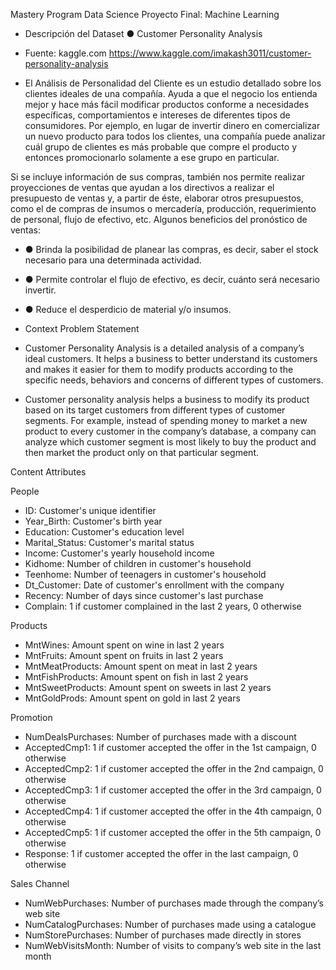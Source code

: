 Mastery Program 
Data Science
Proyecto Final: Machine Learning

- Descripción del Dataset
● Customer Personality Analysis 
- Fuente: kaggle.com
https://www.kaggle.com/imakash3011/customer-personality-analysis

- El Análisis de Personalidad del Cliente es un estudio detallado sobre los clientes ideales de 
una compañía. Ayuda a que el negocio los entienda mejor y hace más fácil modificar productos 
conforme  a  necesidades  específicas,  comportamientos  e  intereses  de  diferentes  tipos  de 
consumidores.
Por  ejemplo,  en  lugar  de  invertir  dinero  en  comercializar  un  nuevo  producto  para  todos  los 
clientes, una compañía puede analizar cuál grupo de clientes es más probable que compre el 
producto y entonces promocionarlo solamente a ese grupo en particular.

Si  se  incluye  información  de  sus  compras,  también  nos permite realizar proyecciones de 
ventas que  ayudan  a  los  directivos  a  realizar  el  presupuesto  de  ventas  y,  a  partir  de  éste, 
elaborar  otros  presupuestos,  como  el  de  compras  de  insumos  o  mercadería,  producción, 
requerimiento de personal, flujo de efectivo, etc.
Algunos beneficios del pronóstico de ventas:
- ● Brinda la posibilidad de planear las compras, es decir, saber el stock necesario para una 
determinada actividad.
- ● Permite controlar el flujo de efectivo, es decir, cuánto será necesario invertir.
- ● Reduce el desperdicio de material y/o insumos.

- Context Problem Statement

- Customer Personality Analysis is a detailed analysis of a company’s ideal customers. It helps a business to better understand its customers and makes it easier for them to modify products according to the specific needs, behaviors and concerns of different types of customers.

- Customer personality analysis helps a business to modify its product based on its target customers from different types of customer segments. For example, instead of spending money to market a new product to every customer in the company’s database, a company can analyze which customer segment is most likely to buy the product and then market the product only on that particular segment.

Content Attributes

People

- ID: Customer's unique identifier
- Year_Birth: Customer's birth year
- Education: Customer's education level
- Marital_Status: Customer's marital status
- Income: Customer's yearly household income
- Kidhome: Number of children in customer's household
- Teenhome: Number of teenagers in customer's household
- Dt_Customer: Date of customer's enrollment with the company
- Recency: Number of days since customer's last purchase
- Complain: 1 if customer complained in the last 2 years, 0 otherwise

Products

- MntWines: Amount spent on wine in last 2 years
- MntFruits: Amount spent on fruits in last 2 years
- MntMeatProducts: Amount spent on meat in last 2 years
- MntFishProducts: Amount spent on fish in last 2 years
- MntSweetProducts: Amount spent on sweets in last 2 years
- MntGoldProds: Amount spent on gold in last 2 years

Promotion

- NumDealsPurchases: Number of purchases made with a discount
- AcceptedCmp1: 1 if customer accepted the offer in the 1st campaign, 0 otherwise
- AcceptedCmp2: 1 if customer accepted the offer in the 2nd campaign, 0 otherwise
- AcceptedCmp3: 1 if customer accepted the offer in the 3rd campaign, 0 otherwise
- AcceptedCmp4: 1 if customer accepted the offer in the 4th campaign, 0 otherwise
- AcceptedCmp5: 1 if customer accepted the offer in the 5th campaign, 0 otherwise
- Response: 1 if customer accepted the offer in the last campaign, 0 otherwise

Sales Channel

- NumWebPurchases: Number of purchases made through the company’s web site
- NumCatalogPurchases: Number of purchases made using a catalogue
- NumStorePurchases: Number of purchases made directly in stores
- NumWebVisitsMonth: Number of visits to company’s web site in the last month
